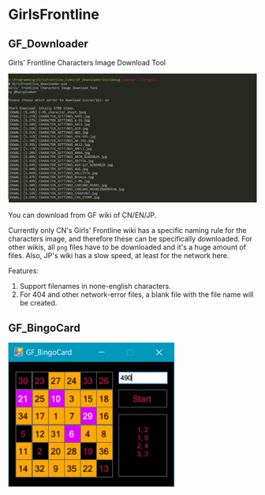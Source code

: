 # GirlsFrontline

## GF_Downloader

Girls' Frontline Characters Image Download Tool

![Screenshot](./GF_Downloader/screenshot.png)

You can download from GF wiki of CN/EN/JP.

Currently only CN's Girls' Frontline wiki has a specific naming rule for the characters image, and therefore these can be specifically downloaded. For other wikis, all `png` files have to be downloaded and it's a huge amount of files.
Also, JP's wiki has a slow speed, at least for the network here.

Features:

1. Support filenames in none-english characters.
2. For 404 and other network-error files, a blank file with the file name will be created.

## GF_BingoCard

![Screenshot](./GF_BingoCard/Capture.png)
